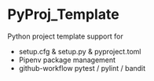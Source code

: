 # PyProj_Template

Python project template support for  

- setup.cfg & setup.py & pyproject.toml
- Pipenv package management
- github-workflow pytest / pylint / bandit
